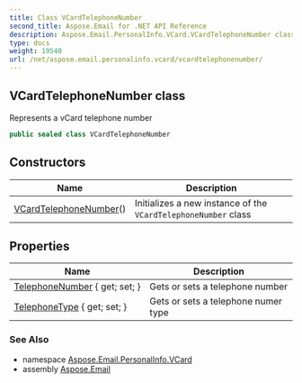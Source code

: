 ```yaml
---
title: Class VCardTelephoneNumber
second_title: Aspose.Email for .NET API Reference
description: Aspose.Email.PersonalInfo.VCard.VCardTelephoneNumber class. Represents a vCard telephone number
type: docs
weight: 19540
url: /net/aspose.email.personalinfo.vcard/vcardtelephonenumber/
---
```

## VCardTelephoneNumber class

Represents a vCard telephone number

```csharp
public sealed class VCardTelephoneNumber
```

## Constructors

| Name | Description |
| --- | --- |
| [VCardTelephoneNumber](vcardtelephonenumber/)() | Initializes a new instance of the `VCardTelephoneNumber` class |

## Properties

| Name | Description |
| --- | --- |
| [TelephoneNumber](../../aspose.email.personalinfo.vcard/vcardtelephonenumber/telephonenumber/) { get; set; } | Gets or sets a telephone number |
| [TelephoneType](../../aspose.email.personalinfo.vcard/vcardtelephonenumber/telephonetype/) { get; set; } | Gets or sets a telephone numer type |

### See Also

* namespace [Aspose.Email.PersonalInfo.VCard](../../aspose.email.personalinfo.vcard/)
* assembly [Aspose.Email](../../)


